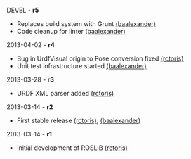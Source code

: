 DEVEL - **r5**
 * Replaces build system with Grunt [(baalexander)](https://github.com/baalexander/)
 * Code cleanup for linter [(baalexander)](https://github.com/baalexander/)

2013-04-02 - **r4**
 * Bug in UrdfVisual origin to Pose conversion fixed [(rctoris)](https://github.com/rctoris/)
 * Unit test infrastructure started [(baalexander)](https://github.com/baalexander/)

2013-03-28 - **r3**
 * URDF XML parser added [(rctoris)](https://github.com/rctoris/)

2013-03-14 - **r2**
 * First stable release [(rctoris)](https://github.com/rctoris/), [(baalexander)](https://github.com/baalexander/)

2013-03-14 - **r1**
 * Initial development of ROSLIB [(rctoris)](https://github.com/rctoris/)

